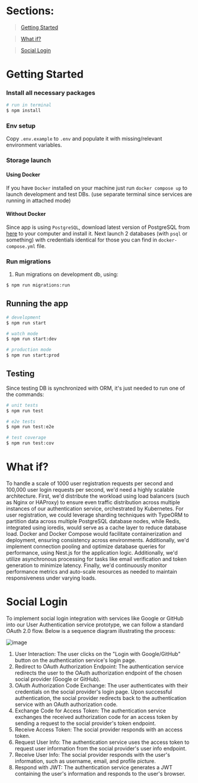 # Sections:

> [Getting Started](#Getting-Started)

> [What if?](#What-If)

> [Social Login](#Social-login)

# Getting Started

### Install all necessary packages

```bash
# run in terminal
$ npm install
```

### Env setup

Copy `.env.example` to `.env` and populate it with missing/relevant environment variables.

### Storage launch

#### Using Docker

If you have `Docker` installed on your machine just run `docker compose up` to launch development and test DBs.
(use separate terminal since services are running in attached mode)

#### Without Docker

Since app is using `PostgreSQL`, download latest version of PostgreSQL from [here](http://postgresql.org/download/) to your computer and install it.
Next launch 2 databases (with `psql` or something) with credentials identical for those you can find in `docker-compose.yml` file.

### Run migrations

1. Run migrations on development db, using:

```bash
$ npm run migrations:run
```

## Running the app

```bash
# development
$ npm run start

# watch mode
$ npm run start:dev

# production mode
$ npm run start:prod
```

## Testing

Since testing DB is synchronized with ORM, it's just needed to run one of the commands:

```bash
# unit tests
$ npm run test

# e2e tests
$ npm run test:e2e

# test coverage
$ npm run test:cov
```

# What if?

To handle a scale of 1000 user registration requests per second and 100,000 user login requests per second, we'd need a highly scalable architecture. First, we'd distribute the workload using load balancers (such as Nginx or HAProxy) to ensure even traffic distribution across multiple instances of our authentication service, orchestrated by Kubernetes. For user registration, we could leverage sharding techniques with TypeORM to partition data across multiple PostgreSQL database nodes, while Redis, integrated using ioredis, would serve as a cache layer to reduce database load. Docker and Docker Compose would facilitate containerization and deployment, ensuring consistency across environments. Additionally, we'd implement connection pooling and optimize database queries for performance, using Nest.js for the application logic. Additionally, we'd utilize asynchronous processing for tasks like email verification and token generation to minimize latency. Finally, we'd continuously monitor performance metrics and auto-scale resources as needed to maintain responsiveness under varying loads.

# Social Login

To implement social login integration with services like Google or GitHub into our User Authentication service prototype, we can follow a standard OAuth 2.0 flow. Below is a sequence diagram illustrating the process:

![image](https://github.com/BigTako/USOF-Back-End/assets/87268303/fe2189f6-087d-47e9-914e-32b9aa111960)

1. User Interaction: The user clicks on the "Login with Google/GitHub" button on the authentication service's login page.
2. Redirect to OAuth Authorization Endpoint: The authentication service redirects the user to the OAuth authorization endpoint of the chosen social provider (Google or GitHub).
3. OAuth Authorization Code Exchange: The user authenticates with their credentials on the social provider's login page. Upon successful authentication, the social provider redirects back to the authentication service with an OAuth authorization code.
4. Exchange Code for Access Token: The authentication service exchanges the received authorization code for an access token by sending a request to the social provider's token endpoint.
5. Receive Access Token: The social provider responds with an access token.
6. Request User Info: The authentication service uses the access token to request user information from the social provider's user info endpoint.
7. Receive User Info: The social provider responds with the user's information, such as username, email, and profile picture.
8. Respond with JWT: The authentication service generates a JWT containing the user's information and responds to the user's browser.
